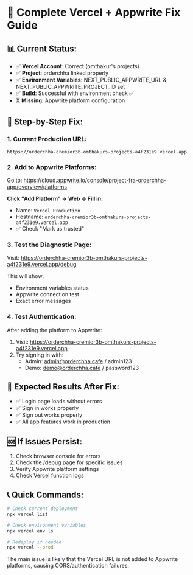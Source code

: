 # 🚀 Complete Vercel + Appwrite Fix Guide

## 📊 Current Status:
- ✅ **Vercel Account**: Correct (omthakur's projects)
- ✅ **Project**: orderchha linked properly
- ✅ **Environment Variables**: NEXT_PUBLIC_APPWRITE_URL & NEXT_PUBLIC_APPWRITE_PROJECT_ID set
- ✅ **Build**: Successful with environment check ✅
- ⏳ **Missing**: Appwrite platform configuration

## 🔧 Step-by-Step Fix:

### 1. **Current Production URL:**
```
https://orderchha-cremior3b-omthakurs-projects-a4f231e9.vercel.app
```

### 2. **Add to Appwrite Platforms:**
Go to: https://cloud.appwrite.io/console/project-fra-orderchha-app/overview/platforms

**Click "Add Platform" → Web → Fill in:**
- Name: `Vercel Production`
- Hostname: `orderchha-cremior3b-omthakurs-projects-a4f231e9.vercel.app`
- ✅ Check "Mark as trusted"

### 3. **Test the Diagnostic Page:**
Visit: https://orderchha-cremior3b-omthakurs-projects-a4f231e9.vercel.app/debug

This will show:
- Environment variables status
- Appwrite connection test
- Exact error messages

### 4. **Test Authentication:**
After adding the platform to Appwrite:
1. Visit: https://orderchha-cremior3b-omthakurs-projects-a4f231e9.vercel.app
2. Try signing in with:
   - Admin: admin@orderchha.cafe / admin123
   - Demo: demo@orderchha.cafe / password123

## 🎯 Expected Results After Fix:
- ✅ Login page loads without errors
- ✅ Sign in works properly
- ✅ Sign out works properly
- ✅ All app features work in production

## 🆘 If Issues Persist:
1. Check browser console for errors
2. Check the /debug page for specific issues
3. Verify Appwrite platform settings
4. Check Vercel function logs

## 📞 Quick Commands:
```bash
# Check current deployment
npx vercel list

# Check environment variables
npx vercel env ls

# Redeploy if needed
npx vercel --prod
```

The main issue is likely that the Vercel URL is not added to Appwrite platforms, causing CORS/authentication failures.

